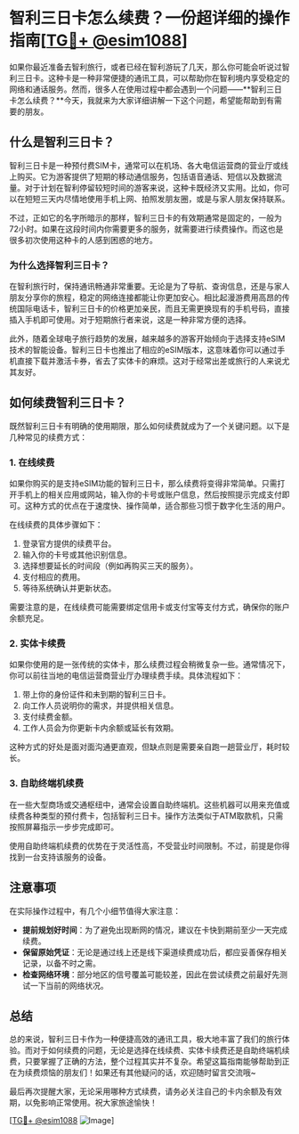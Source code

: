 # 智利三日卡怎么续费？一份超详细的操作指南[[TG💪+ @esim1088](https://t.me/s/esim1088)]

如果你最近准备去智利旅行，或者已经在智利游玩了几天，那么你可能会听说过智利三日卡。这种卡是一种非常便捷的通讯工具，可以帮助你在智利境内享受稳定的网络和通话服务。然而，很多人在使用过程中都会遇到一个问题——**智利三日卡怎么续费？**今天，我就来为大家详细讲解一下这个问题，希望能帮助到有需要的朋友。

## 什么是智利三日卡？

智利三日卡是一种预付费SIM卡，通常可以在机场、各大电信运营商的营业厅或线上购买。它为游客提供了短期的移动通信服务，包括语音通话、短信以及数据流量。对于计划在智利停留较短时间的游客来说，这种卡既经济又实用。比如，你可以在短短三天内尽情地使用手机上网、拍照发朋友圈，或是与家人朋友保持联系。

不过，正如它的名字所暗示的那样，智利三日卡的有效期通常是固定的，一般为72小时。如果在这段时间内你需要更多的服务，就需要进行续费操作。而这也是很多初次使用这种卡的人感到困惑的地方。

### 为什么选择智利三日卡？

在智利旅行时，保持通讯畅通非常重要。无论是为了导航、查询信息，还是与家人朋友分享你的旅程，稳定的网络连接都能让你更加安心。相比起漫游费用高昂的传统国际电话卡，智利三日卡的价格更加亲民，而且无需更换现有的手机号码，直接插入手机即可使用。对于短期旅行者来说，这是一种非常方便的选择。

此外，随着全球电子旅行趋势的发展，越来越多的游客开始倾向于选择支持eSIM技术的智能设备。智利三日卡也推出了相应的eSIM版本，这意味着你可以通过手机直接下载并激活卡券，省去了实体卡的麻烦。这对于经常出差或旅行的人来说尤其友好。

## 如何续费智利三日卡？

既然智利三日卡有明确的使用期限，那么如何续费就成为了一个关键问题。以下是几种常见的续费方式：

### 1. 在线续费

如果你购买的是支持eSIM功能的智利三日卡，那么续费将变得非常简单。只需打开手机上的相关应用或网站，输入你的卡号或账户信息，然后按照提示完成支付即可。这种方式的优点在于速度快、操作简单，适合那些习惯于数字化生活的用户。

在线续费的具体步骤如下：
1. 登录官方提供的续费平台。
2. 输入你的卡号或其他识别信息。
3. 选择想要延长的时间段（例如再购买三天的服务）。
4. 支付相应的费用。
5. 等待系统确认并更新状态。

需要注意的是，在线续费可能需要绑定信用卡或支付宝等支付方式，确保你的账户余额充足。

### 2. 实体卡续费

如果你使用的是一张传统的实体卡，那么续费过程会稍微复杂一些。通常情况下，你可以前往当地的电信运营商营业厅办理续费手续。具体流程如下：
1. 带上你的身份证件和未到期的智利三日卡。
2. 向工作人员说明你的需求，并提供相关信息。
3. 支付续费金额。
4. 工作人员会为你更新卡内余额或延长有效期。

这种方式的好处是面对面沟通更直观，但缺点则是需要亲自跑一趟营业厅，耗时较长。

### 3. 自助终端机续费

在一些大型商场或交通枢纽中，通常会设置自助终端机。这些机器可以用来充值或续费各种类型的预付费卡，包括智利三日卡。操作方法类似于ATM取款机，只需按照屏幕指示一步步完成即可。

使用自助终端机续费的优势在于灵活性高，不受营业时间限制。不过，前提是你得找到一台支持该服务的设备。

## 注意事项

在实际操作过程中，有几个小细节值得大家注意：
- **提前规划好时间**：为了避免出现断网的情况，建议在卡快到期前至少一天完成续费。
- **保留原始凭证**：无论是通过线上还是线下渠道续费成功后，都应妥善保存相关记录，以备不时之需。
- **检查网络环境**：部分地区的信号覆盖可能较差，因此在尝试续费之前最好先测试一下当前的网络状况。

## 总结

总的来说，智利三日卡作为一种便捷高效的通讯工具，极大地丰富了我们的旅行体验。而对于如何续费的问题，无论是选择在线续费、实体卡续费还是自助终端机续费，只要掌握了正确的方法，整个过程其实并不复杂。希望这篇指南能够帮助到正在为续费烦恼的朋友们！如果还有其他疑问的话，欢迎随时留言交流哦~

最后再次提醒大家，无论采用哪种方式续费，请务必关注自己的卡内余额及有效期，以免影响正常使用。祝大家旅途愉快！

[[TG💪+ @esim1088](https://t.me/s/esim1088) ![Image](https://i.postimg.cc/4NQfJmqS/Snipaste-2025-05-13-00-14-12.png)]